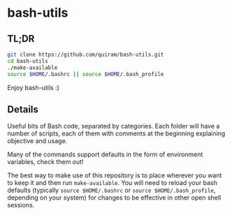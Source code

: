 # bash-utils

## TL;DR
```bash
git clone https://github.com/quiram/bash-utils.git
cd bash-utils
./make-available
source $HOME/.bashrc || source $HOME/.bash_profile
```
Enjoy bash-utils :)

## Details
Useful bits of Bash code, separated by categories. Each folder will have a number of scripts, each of them with comments
at the beginning explaining objective and usage.

Many of the commands support defaults in the form of environment variables, check them out!

The best way to make use of this repository is to place wherever you want to keep it and then run `make-available`. You
will need to reload your bash defaults (typically `source $HOME/.bashrc` or `source $HOME/.bash_profile`, depending on
your system) for changes to be effective in other open shell sessions.
